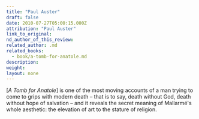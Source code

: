 ```yaml
---
title: "Paul Auster"
draft: false
date: 2010-07-27T05:00:15.000Z
attribution: "Paul Auster"
link_to_original:
nd_author_of_this_review:
related_author: .md
related_books:
  - book/a-tomb-for-anatole.md
description:
weight:
layout: none
---
```

[*A Tomb for Anatole*] is one of the most moving accounts of a man trying to come to grips with modern death – that is to say, death without God, death without hope of salvation – and it reveals the secret meaning of Mallarmé's whole aesthetic: the elevation of art to the stature of religion.

